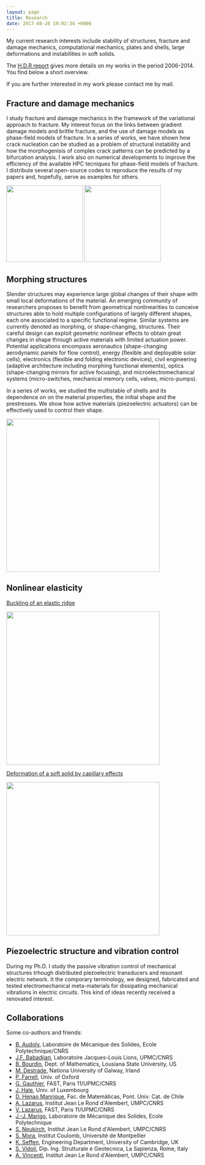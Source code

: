 ```yaml
---
layout: page
title: Research
date: 2017-08-26 19:02:34 +0800
---
```

My current research interests include stability of structures,
fracture and damage mechanics, computational mechanics,
plates and shells, large deformations and instabilities in soft solids.

The [H.D.R report](http://www.lmm.jussieu.fr/~corrado/articles/hdr-small.pdf) gives more details on my works in the period 2006-2014. You find below a short overview.

If you are further interested in my work please contact me by mail.

## Fracture and damage mechanics
I study fracture and damage mechanics in the framework of the variational approach
 to fracture. My interest focus on the links between gradient damage models and brittle fracture, and the use of damage models as phase-field models of fracture.
In a series of works, we have shown how crack nucleation can be studied  as a problem of structural instability and how the morphogenisis of complex crack patterns can be predicted by a bifurcation analysis.
I work also on numerical developments to improve the efficiency of the available HPC tecniques for phase-field models of fracture. I distribute several open-source codes to reproduce the results of my papers and, hopefully, serve as examples for others.

<img style="float: center; margin: 0px 0px 0px 0px;" src="{{site.baseurl}}/images/Wafer-init-0_28Mnd-tridelaunay-0144.png" width="200" />
<img style="float: center; margin: 0px 0px 0px 0px;" src="{{site.baseurl}}/images/tshock.png" width="200" />


## Morphing structures

Slender structures may experience large global changes of their shape with small local deformations of the material. An emerging community of researchers proposes to benefit from geometrical nonlinearities to conceive structures able to hold multiple configurations of largely different shapes, each one associated to a specific functional regime. Similar systems are currently denoted as morphing, or shape-changing, structures. Their careful design can exploit geometric nonlinear effects to obtain great changes in shape through active materials with limited actuation power. Potential applications encompass aeronautics (shape-changing aerodynamic panels for flow control), energy (flexible and deployable solar cells), electronics (flexible and folding electronic devices), civil engineering (adaptive architecture including morphing functional elements), optics (shape-changing mirrors for active focusing), and microelectromechanical systems (micro-switches, mechanical memory cells, valves, micro-pumps).

In a series of works, we studied the multistable of shells and its dependence on on the material properties, the initial shape and the prestresses. We show how active materials (piezoelectric actuators) can be effectively used to control their shape.

<img style="float: center; margin: 0px 0px 0px 0px;" src="{{site.baseurl}}/images/coverimage-cm.png" width="400" />

## Nonlinear elasticity

[Buckling of an elastic ridge](http://www.dalembert.upmc.fr/alazarus/Publications/2017-Physical-Review-Letters-Lestringant.pdf)

<img style="float: center; margin: 0px 0px 0px 0px;" src="{{site.baseurl}}/images/ridge.pdf" width="400" />

[Deformation of a soft solid by capillary effects](http://www.lmm.jussieu.fr/%7ecorrado/articles/cm-a13-MorMauPho.pdf)

<img style="float: center; margin: 0px 0px 0px 0px;" src="{{site.baseurl}}/images/boxgamma05.png" width="400" />

## Piezoelectric structure and vibration control
During my Ph.D. I study the passive vibration control of mechanical structures trhough distributed piezoelectric transducers and resonant electric network. It the comporary terminology, we designed, fabricated and tested electromechanical meta-materials for dissipating mechanical vibrations in electric circuits. This kind of ideas recently received a renovated interest.

## Collaborations

Some co-authors and friends:

 - [B. Audoly](http://www.lmm.jussieu.fr/%7Eaudoly/), Laboratoire de Mécanique des Solides, Ecole Polytechnique/CNRS
 - [J.F. Babadjian](https://www.math.u-psud.fr/~babadjian/), Laboratoire Jacques-Louis Lions, UPMC/CNRS
 - [B. Bourdin](https://www.math.lsu.edu/~bourdin/), Dept. of Mathematics, Lousiana State University, US
 - [M. Destrade](http://www.maths.nuigalway.ie/~destrade/), Nationa University of Galway, Irland
 - [P. Farrell](http://www.pefarrell.org), Univ. of Oxford
 - [G. Gauthier](https://www.researchgate.net/profile/Georges_Gauthier), FAST, Paris 11/UPMC/CNRS
 - [J. Hale](https://wwwfr.uni.lu/recherche/fstc/research_unit_in_engineering_sciences_rues/members/jack_hale), Univ. of Luxembourg
 - [D. Henao Manrique](http://www.mat.uc.cl/~dhenao/), Fac. de Matemáticas, Pont. Univ. Cat. de Chile
 - [A. Lazarus](http://www.dalembert.upmc.fr/home/lazarus/), Institut Jean Le Rond d'Alembert, UMPC/CNRS
 - [V. Lazarus](http://www.fast.u-psud.fr/~lazarus/), FAST, Paris 11/UPMC/CNRS
 - [J.-J. Marigo](https://scholar.google.fr/citations?user=biuIg4EAAAAJ&hl=en), Laboratoire de Mécanique des Solides, Ecole Polytechnique
 - [S. Neukirch](http://www.lmm.jussieu.fr/~neukirch/), Institut Jean Le Rond d'Alembert, UMPC/CNRS
 - [S. Mora](https://transfert.lmgc.univ-montp2.fr/~smora), Institut Coulomb, Université de Montpellier
 - [K. Seffen](http://www-civ.eng.cam.ac.uk/struct/kas/), Engineering Department, University of Cambridge, UK
 - [S. Vidoli](https://sites.google.com/a/uniroma1.it/stefanovidoli/), Dip. Ing. Strutturale e Geotecnica, La Sapienza, Rome, Italy
 - [A. Vincenti](http://www.dalembert.upmc.fr/home/vincenti/index.php), Institut Jean Le Rond d'Alembert, UMPC/CNRS